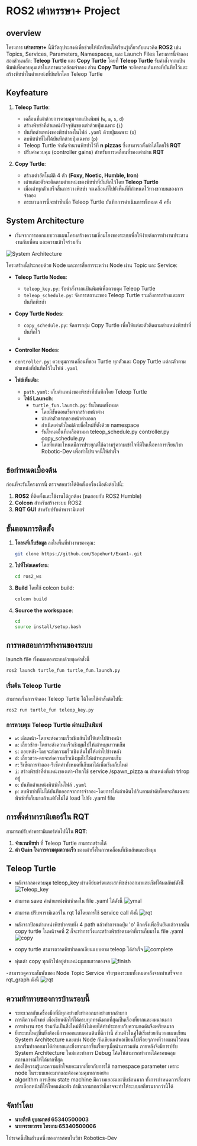 
# **ROS2 เต่าหรรษา+ Project**

## overview

โครงการ **เต่าหรรษา+** นี้มีวัตถุประสงค์เพื่อช่วยให้นักเรียนได้เรียนรู้เกี่ยวกับแนวคิด **ROS2** เช่น Topics, Services, Parameters, Namespaces, และ Launch Files โครงการนี้จำลองสองส่วนหลัก: **Teleop Turtle** และ **Copy Turtle** โดยที่ **Teleop Turtle** รับคำสั่งจากแป้นพิมพ์เพื่อควบคุมเต่าในสภาพแวดล้อมจำลอง ส่วน **Copy Turtle** จะติดตามเส้นทางที่บันทึกไว้และสร้างพิซซ่าในตำแหน่งที่บันทึกโดย Teleop Turtle

## **Keyfeature**

1. **Teleop Turtle**:
   - เคลื่อนที่เต่าด้วยการควบคุมจากแป้นพิมพ์ (`w`, `a`, `s`, `d`)
   - สร้างพิซซ่าที่ตำแหน่งปัจจุบันของเต่าด้วยปุ่มเฉพาะ (`i`)
   - บันทึกตำแหน่งของพิซซ่าลงในไฟล์ `.yaml` ด้วยปุ่มเฉพาะ (`o`)
   - ลบพิซซ่าที่ไม่ได้บันทึกด้วยปุ่มเฉพาะ (`p`)
   - Teleop Turtle จำกัดจำนวนพิซซ่าไว้ที่ **n pizzas** ซึ่งสามารถตั้งค่าได้โดยใช้ **RQT**
   - ปรับค่าควบคุม (controller gains) สำหรับการเคลื่อนที่ของเต่าผ่าน **RQT**

2. **Copy Turtle**:
   - สร้างเต่าอัตโนมัติ 4 ตัว (**Foxy, Noetic, Humble, Iron**)
   - เต่าแต่ละตัวจะติดตามตำแหน่งของพิซซ่าที่บันทึกไว้โดย **Teleop Turtle**
   - เมื่อเต่าทุกตัวเสร็จสิ้นการวางพิซซ่า จะเคลื่อนที่ไปยังพื้นที่ที่กำหนดไว้ทางขวาบนของการจำลอง
   - กระบวนการนี้จะทำซ้ำเมื่อ Teleop Turtle บันทึกการดำเนินการทั้งหมด 4 ครั้ง

## **System Architecture**
- เริ่มจากการออกแบบวางแผนโครงสร้างความเชื่อมโยงของระบบเพื่อให้ง่ายต่อการทำงานประสานงานกับเพื่อน และความเข้าใจร่วมกัน

![System Architecture](https://cdn.discordapp.com/attachments/1033675367401132097/1284683521264324729/System_architecture_-_turtle_fun.launch.py_2.jpg?ex=66e78643&is=66e634c3&hm=5f1c7f3fd98b5ab30d4b95f391f0a9aa4faa66652938231637962677ec08025c&)

โครงสร้างนี้ประกอบด้วย Node และการสื่อสารระหว่าง Node ผ่าน Topic และ Service:

- **Teleop Turtle Nodes**:
  - `teleop_key.py`: รับคำสั่งจากแป้นพิมพ์เพื่อควบคุม Teleop Turtle
  - `teleop_schedule.py`: จัดการสถานะของ Teleop Turtle รวมถึงการสร้างและการบันทึกพิซซ่า

- **Copy Turtle Nodes**:
  - `copy_schedule.py`: จัดการกลุ่ม Copy Turtle เพื่อให้แต่ละตัวติดตามตำแหน่งพิซซ่าที่บันทึกไว้
  - 
- **Controller Nodes**:
- `controller.py`: ควบคุมการเคลื่อนที่ของ Turtle ทุกตัวและ Copy Turtle แต่ละตัวตามตำแหน่งที่บันทึกไว้ในไฟล์ `.yaml`

- **ไฟล์เพิ่มเติม**:
  - `path.yaml`: เก็บตำแหน่งของพิซซ่าที่บันทึกโดย Teleop Turtle
  - **ไฟล์ Launch**:
    - `turtle_fun.launch.py`: รันโหนดทั้งหมด
      - โดยมีขั้นตอนเริ่มจากสร้างหน้าต่าง
      - ฆ่าเต่าตัวแรกของหน้าต่างออก
      - กำเนิดเต่าตัวใหม่ด้วยชื่อใหม่ที่ตั้งด้วย namespace
      - รันโหนดอื่นที่เหลือตามมา teleop_schedule.py controller.py copy_schedule.py
      - โดยที่แต่ละโหนดมีการประยุกต์ใช้ความรู้ความเข้าใจที่มีในเนื้อหาการเรียนวิชา Robotic-Dev เพื่อทำโปรเจคนี้ให้สำเร็จ
## **ข้อกำหนดเบื้องต้น**

ก่อนที่จะรันโครงการนี้ ตรวจสอบว่าได้ติดตั้งเครื่องมือดังต่อไปนี้:

1. **ROS2** ที่ติดตั้งและใช้งานได้ถูกต้อง (ทดสอบกับ ROS2 Humble)
2. **Colcon** สำหรับสร้างระบบ ROS2
3. **RQT GUI** สำหรับปรับค่าพารามิเตอร์

## **ขั้นตอนการติดตั้ง**

1. **โคลนที่เก็บข้อมูล** ลงในพื้นที่ทำงานของคุณ:

   ```bash
   git clone https://github.com/Sopehurt/Exam1-.git
   ```

2. **ไปที่โฟลเดอร์งาน**:

   ```bash
   cd ros2_ws
   ```


3. **Build** โดยใช้ colcon build:

   ```bash
   colcon build
   ```

4. **Source the workspace**:

   ```bash
   cd
   source install/setup.bash
   ```

## **การทดสอบการทำงานของระบบ**
launch file ทั้งหมดของระบบด้วยชุดคำสั่งนี้
```bash
ros2 launch turtle_fun turtle_fun.launch.py
```

### **เริ่มต้น Teleop Turtle**

สามารถเริ่มการจำลอง Teleop Turtle ได้โดยใช้คำสั่งต่อไปนี้:

```bash
ros2 run turtle_fun teleop_key.py 
```

### **การควบคุม Teleop Turtle ผ่านแป้นพิมพ์**

- `w`: เดินหน้า-โดยจะส่งความเร็วเชิงเส้นไปให้เต่าไปข้างหน้า
- `a`: เลี้ยวซ้าย-โดยจะส่งความเร็วเชิงมุมไปให้เต่าหมุนทวนเข็ม
- `s`: ถอยหลัง-โดยจะส่งความเร็วเชิงเส้นไปให้เต่าไปข้างหลัง
- `d`: เลี้ยวขวา-ดยจะส่งความเร็วเชิงมุมไปให้เต่าหมุนตามเข็ม
- `r`: รีเซ็ตการจำลอง-รีเซ็ตค่าทั้งหมดที่เก็บมาได้เพื่อเริ่มเก็บใหม่
- `i`: สร้างพิซซ่าที่ตำแหน่งของเต่า-เรียกใช้ service /spawn_pizza ณ ตำแหน่งที่เต่า trlrop อยู่
- `o`: บันทึกตำแหน่งพิซซ่าในไฟล์ `.yaml`
- `p`: ลบพิซซ่าที่ไม่ได้บันทึกออกจากการจำลอง-โดยการให้เต่าเดินไปกินตามลำดับโดยจะกินเฉพาะพิซซ่าที่เก็บมาแล้วแต่ยังไม่ได้ load ไปยัง .yaml file

## **การตั้งค่าพารามิเตอร์ใน RQT**

สามารถปรับค่าพารามิเตอร์ต่อไปนี้ใน **RQT**:

1. **จำนวนพิซซ่า** ที่ Teleop Turtle สามารถสร้างได้
2. **ค่า Gain ในการควมคุมความเร็ว** ของเต่าทั้งในการเคลื่อนที่เชิงเส้นและเชิงมุม

## **Teleop Turtle**
- หลังจากลองควบคุม teleop_key ผ่านคีย์บอร์ดและเสกพิซซ่าออกมาและเซิฟได้ผลลัพธ์ดังนัี้
![Teleop_key](https://cdn.discordapp.com/attachments/1033675367401132097/1284675962113495040/image.png?ex=66e77f39&is=66e62db9&hm=28acb68d49574d860e1e67698de1794421f9db1babdb0fa2d985112e9f348adf&)

- สามารถ save ค่าตำแหน่งพิซซ่าลงใน file .yaml ได้ดังนี้
![ymal](https://cdn.discordapp.com/attachments/1033675367401132097/1284677451506651178/image.png?ex=66e7809c&is=66e62f1c&hm=ff7fd3af09e6af43771e663373c0c39e741a4b7df87bbda79da28efb34fd2484&)

- สามารถ ปรับพารามิเตอร์ใน rqt ได้โดยการใช้ service call ดังนี้
![rqt](https://cdn.discordapp.com/attachments/1033675367401132097/1284679777986285608/image.png?ex=66e782c7&is=66e63147&hm=df0242d2759f673b95db59390679700e481cb3dd9964fca1b56536da16df7fe6&)

- หลังจากป้อนตำแหน่งพิซซ่าครบทั้ง 4 path แล้วทำการกดปุ่ม 'o' อีกครั้งเพื่อยืนยันแล้วจากนั้น copy turtle ในหน้าจอที่ 2 ก็จะทำการวิ่งและสร้างพิซซ่าตามค่าที่เราเก็บมาใน file .yaml
![copy](https://cdn.discordapp.com/attachments/1033675367401132097/1284680705472860311/image.png?ex=66e783a4&is=66e63224&hm=eaaebd134531d74621c2a61d0241dcff1d2073e33d782b82a322f71a57f1a9cc&)

- copy turtle สามารถวาดพิซซ่าลอกเลียนแบบตาม teleop ได้สำเร็จ
![complete](https://cdn.discordapp.com/attachments/1033675367401132097/1284685526955331645/image.png?ex=66e78821&is=66e636a1&hm=b392c1710c12baf8e2386909fe1a73d3eebd08f99d3e0b289af5c91543791253&)

- หุ่นเต่า copy ทุกตัวไปอยู่ตำแหน่งมุมบนขวาของจอ
![finish](https://cdn.discordapp.com/attachments/1033675367401132097/1284688049737039882/image.png?ex=66e78a7b&is=66e638fb&hm=7de7628e173f6bb93a76021378a04ff131f2d4d45fdf8405261de1fc29a90acb&)

-สามารถดูความสัมพันของ Node Topic Service จริงๆของระบบทั้งหมดหลังจากทำเสร็จจาก rqt_graph ดังนี้
![rqt](https://cdn.discordapp.com/attachments/1033675367401132097/1284690362191056896/rosgraph.png?ex=66e78ca2&is=66e63b22&hm=cbc1a1b1597067277ce5fb956110c48d3dd290f47e317cb5334d91ec6370c762&)

## **ความท้าทายของการบ้านรอบนี้**
- ระยะเวลากับเครื่องมือที่มีทุกอย่างยังทำออกมาอย่างยากลำบาก
- การตีความโจทย์ เพื่อเขียนดักให้ได้ครบทุกทรณีมากที่สุดเป็นเรื่องที่ยากและงมนานมาก
- การทำงาน ros ร่วมกันเป็นสิ่งใหม่ที่ยังไม่เคยได้ทำประกอบกับความกดดันจึงเครียดมาก
- ยิ่งระบบใหญ่ขึ้นยิ่งต้องมีการออกแบบตอนต้นที่ดีกว่านี้ ส่วนตัวในคู่ได้เริ่มช่วยกันวางแผนเขียน System Architecture และแบ่ง Node กันเขียนแต่พอเขียนไปเรื่อยๆภาพที่วางแผนไว้ตอนแรกเริ่มทำออกมาได้ลำบากและยิ่งยากมากขึ้นเรื่อยๆเมื่อนำมารวมกัน ภายหลังจึงมีการปรับ System Architecture ใหม่และทำการ Debug โค้ดให้สามารถทำงานได้ครอบคลุมสถานการณ์ให้ได้มากที่สุด
- ต้องใช้ความรู้และความเข้าใจเยอะมากเกี่ยวกับการใช้ namespace parameter เพราะ node ในระบบเยอะมากและต้องควมคุมหลายอย่าง
- algorithm การเขียน state machine มีความเยอะและซับซ้อนมาก ทั้งการกำหนดการสื่อสาร การเลือกหน้าที่ให้โหดแต่ละตัว ถ้ามีเวลามากกว่านี้อาจจะทำให้ระบบเสถียรมากกว่านี้ได้
  
## **จัดทำโดย**
- **นายกีรติ ยุบลมาตย์ 65340500003**
- **นายจรรยวรรธ ไทรงาม 65340500006**

โปรเจคนี้เป็นส่วนหนึ่งของการสอบในวิชา Robotics-Dev
